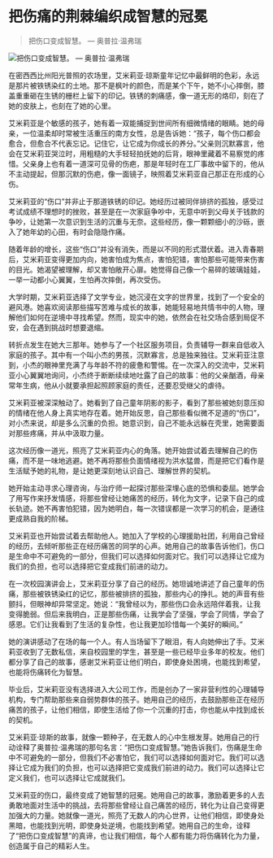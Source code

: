 #  把伤痛的荆棘编织成智慧的冠冕 

> 把伤口变成智慧。 — 奥普拉·温弗瑞

![把伤口变成智慧。 — 奥普拉·温弗瑞](/images/5d09af4e70d0428a85cb52cd03d1091b.jpg)


在密西西比州阳光普照的农场里，艾米莉亚·琼斯童年记忆中最鲜明的色彩，永远是那片被铁锈染红的土地。那不是枫叶的颜色，而是某个下午，她不小心摔倒，膝盖重重砸在生锈的栅栏上留下的印记。铁锈的刺痛感，像一道无形的烙印，刻在了她的皮肤上，也刻在了她的心里。

艾米莉亚是个敏感的孩子，她有着一双能捕捉到世间所有细微情绪的眼睛。她的母亲，一位温柔却时常被生活重压的南方女性，总是告诉她：“孩子，每个伤口都会愈合，但愈合不代表忘记。记住它，让它成为你成长的养分。”父亲则沉默寡言，他会在艾米莉亚哭泣时，用粗糙的大手轻轻拍抚她的后背，眼神里藏着不易察觉的疼惜。父亲身上也有着一道深可见骨的伤疤，那是年轻时在工厂事故中留下的，他从不主动提起，但那沉默的伤疤，像一面镜子，映照着艾米莉亚自己那正在形成的心伤。

艾米莉亚的“伤口”并非止于那道铁锈的印记。她经历过被同伴排挤的孤独，感受过考试成绩不理想时的挫败，甚至是在一次家庭争吵中，无意中听到父母关于钱款的争吵，让她第一次意识到生活的沉重与无奈。这些经历，像一颗颗细小的沙砾，嵌入了她年幼的心田，有时会隐隐作痛。

随着年龄的增长，这些“伤口”并没有消失，而是以不同的形式潜伏着。进入青春期后，艾米莉亚变得更加内向，她害怕成为焦点，害怕犯错，害怕那些可能带来伤害的目光。她渴望被理解，却又害怕敞开心扉。她觉得自己像一个易碎的玻璃娃娃，一举一动都小心翼翼，生怕再次摔倒，再次受伤。

大学时期，艾米莉亚选择了文学专业，她沉浸在文字的世界里，找到了一个安全的避风港。她喜欢阅读那些描写苦难与成长的故事，她能轻易地共情书中的人物，理解他们如何在逆境中寻找希望。然而，现实中的她，依然会在社交场合感到局促不安，会在遇到挑战时想要退缩。

转折点发生在她大三那年。她参与了一个社区服务项目，负责辅导一群来自低收入家庭的孩子。其中有一个叫小杰的男孩，沉默寡言，总是独来独往。艾米莉亚注意到，小杰的眼神里充满了与年龄不符的疲惫和警惕。在一次深入的交流中，艾米莉亚小心翼翼地询问，小杰终于断断续续地吐露了自己的故事：他的父亲酗酒，母亲常年生病，他从小就要承担起照顾家庭的责任，还要忍受继父的虐待。

艾米莉亚被深深触动了。她看到了自己童年阴影的影子，看到了那些被她刻意压抑的情绪在他人身上真实地存在着。她开始反思，自己那些看似微不足道的“伤口”，对小杰来说，却是多么沉重的负担。她意识到，自己不能永远躲在壳里，她需要面对那些疼痛，并从中汲取力量。

这次经历像一道光，照亮了艾米莉亚内心的角落。她开始尝试着去理解自己的伤痛，而不是一味地逃避。她不再将那些负面情绪视为洪水猛兽，而是把它们看作是生活赋予她的礼物，是让她更深刻地认识自己、理解世界的契机。

她开始主动寻求心理咨询，与治疗师一起探讨那些深埋心底的恐惧和委屈。她学会了用写作来抒发情感，将那些曾经让她痛苦的经历，转化为文字，记录下自己的成长轨迹。她不再害怕犯错，因为她明白，每一次错误都是一次学习的机会，是通往更成熟自我的阶梯。

艾米莉亚也开始尝试着去帮助他人。她加入了学校的心理援助社团，利用自己曾经的经历，去倾听那些正在经历痛苦的同学的心声。她用自己的故事告诉他们，伤口是生命中不可避免的一部分，但我们可以选择如何面对它。我们可以选择让它成为我们的负担，也可以选择把它变成我们前进的动力。

在一次校园演讲会上，艾米莉亚分享了自己的经历。她坦诚地讲述了自己童年的伤痛，那些被铁锈染红的记忆，那些被排挤的孤独，那些内心的挣扎。她的声音有些颤抖，但眼神却异常坚定。她说：“我曾经以为，那些伤口会永远陪伴着我，让我变得脆弱。但后来我明白，正是那些伤痛，让我学会了坚强，学会了同情，学会了感恩。它们让我看到了生活的复杂性，也让我更加珍惜每一个美好的瞬间。”

她的演讲感动了在场的每一个人。有人当场留下了眼泪，有人向她伸出了手。艾米莉亚收到了无数私信，来自校园里的学生，甚至是一些已经毕业多年的校友。他们都分享了自己的故事，感谢艾米莉亚让他们明白，即使身处困境，也能找到希望，也能将伤痛转化为智慧。

毕业后，艾米莉亚没有选择进入大公司工作，而是创办了一家非营利性的心理辅导机构，专门帮助那些来自弱势群体的孩子。她用自己的经历，去鼓励那些正在经历痛苦的孩子，让他们相信，即使生活给了你一个沉重的打击，你也能从中找到成长的契机。

艾米莉亚·琼斯的故事，就像一颗种子，在无数人的心中生根发芽。她用自己的行动诠释了奥普拉·温弗瑞的那句名言：“把伤口变成智慧。”她告诉我们，伤痛是生命中不可避免的一部分，但我们不必害怕它，我们可以选择如何面对它。我们可以选择让它成为我们的负担，也可以选择把它变成我们前进的动力。我们可以选择让它定义我们，也可以选择让它成就我们。

艾米莉亚的伤口，最终变成了她智慧的冠冕。她用自己的故事，激励着更多的人去勇敢地面对生活中的挑战，去将那些曾经让自己痛苦的经历，转化为让自己变得更加强大的力量。她就像一道光，照亮了无数人的内心世界，让他们相信，即使身处黑暗，也能找到光明，即使身处逆境，也能找到希望。她用自己的生命，诠释了“把伤口变成智慧”的真谛，也让我们相信，每个人都有能力将伤痛转化为力量，创造属于自己的精彩人生。
